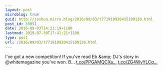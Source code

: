 ```yaml
---
layout: post
microblog: true
guid: http://joshua.micro.blog/2016/09/03/t771910920415109120.html
post_id: 35051
date: 2016-09-03T14:21:19+1100
lastmod: 2019-07-30T17:41:21+1100
type: post
url: /2016/09/03/t771910920415109120.html
---
```

I've got a new competition! If you've read Eb &amp;amp; DJ's story in @whitemagazine you've won. B… [t.co/PPGAMQCXa...](https://t.co/PPGAMQCXaO) [t.co/ZG4WvYLCq...](https://t.co/ZG4WvYLCq5)
